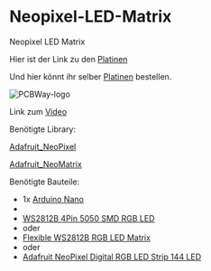 # Neopixel-LED-Matrix
Neopixel LED Matrix

Hier ist der Link zu den [Platinen](https://www.pcbway.com/project/shareproject/Neopixel_LED_Matrix_ef3ae865.html)

Und hier könnt ihr selber [Platinen](https://www.pcbway.com/) bestellen.

![PCBWay-logo](https://github.com/user-attachments/assets/5b6cc847-74d0-4a24-8ab0-7abbea9422e1)


Link zum [Video](https://youtu.be/i8-Q13yWyj0)

Benötigte Library:

[Adafruit_NeoPixel](https://github.com/adafruit/Adafruit_NeoPixel)

[Adafruit_NeoMatrix](https://github.com/adafruit/Adafruit_NeoMatrix)





Benötigte Bauteile:
- 1x [Arduino Nano](https://funduinoshop.com/elektronische-module/sonstige/mikrocontroller/funduino-nano-r3-ch340-chip-ungeloetet)
- 
- [WS2812B 4Pin 5050 SMD RGB LED](https://funduinoshop.com/bauelemente/aktive-bauelemente/leds-und-leuchten/ws2812b-4pin-5050-smd-rgb-led)
- oder
- [Flexible WS2812B RGB LED Matrix](https://funduinoshop.com/bauelemente/aktive-bauelemente/leds-und-leuchten/flexible-ws2812b-rgb-led-matrix-mit-8-8-pixeln-10mm-pixelabstand)
- oder
- [Adafruit NeoPixel Digital RGB LED Strip 144 LED](https://www.adafruit.com/product/1507)
